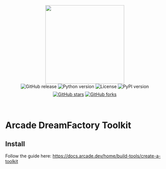 <div style="display: flex; justify-content: center; align-items: center;">
  <img
    src="https://docs.arcade.dev/images/logo/arcade-logo.png"
    style="width: 250px;"
  >
</div>

<div style="display: flex; justify-content: center; align-items: center; margin-bottom: 8px;">
  <img src="https://img.shields.io/github/v/release/thekevinm/dreamfactory" alt="GitHub release" style="margin: 0 2px;">
  <img src="https://img.shields.io/badge/python-3.10+-blue.svg" alt="Python version" style="margin: 0 2px;">
  <img src="https://img.shields.io/badge/license-MIT-green.svg" alt="License" style="margin: 0 2px;">
  <img src="https://img.shields.io/pypi/v/arcade_dreamfactory" alt="PyPI version" style="margin: 0 2px;">
</div>
<div style="display: flex; justify-content: center; align-items: center;">
  <a href="https://github.com/thekevinm/dreamfactory" target="_blank">
    <img src="https://img.shields.io/github/stars/thekevinm/dreamfactory" alt="GitHub stars" style="margin: 0 2px;">
  </a>
  <a href="https://github.com/thekevinm/dreamfactory/fork" target="_blank">
    <img src="https://img.shields.io/github/forks/thekevinm/dreamfactory" alt="GitHub forks" style="margin: 0 2px;">
  </a>
</div>

<br>
<br>

# Arcade DreamFactory Toolkit

## Install
Follow the guide here: https://docs.arcade.dev/home/build-tools/create-a-toolkit
